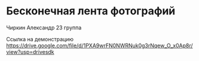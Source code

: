 # Бесконечная лента фотографий 
Чиркин Александр 23 группа

Ссылка на демонстрацию
https://drive.google.com/file/d/1PXA9wrFN0NWRNuk0g3rNqew_O_x0Ap8r/view?usp=drivesdk

